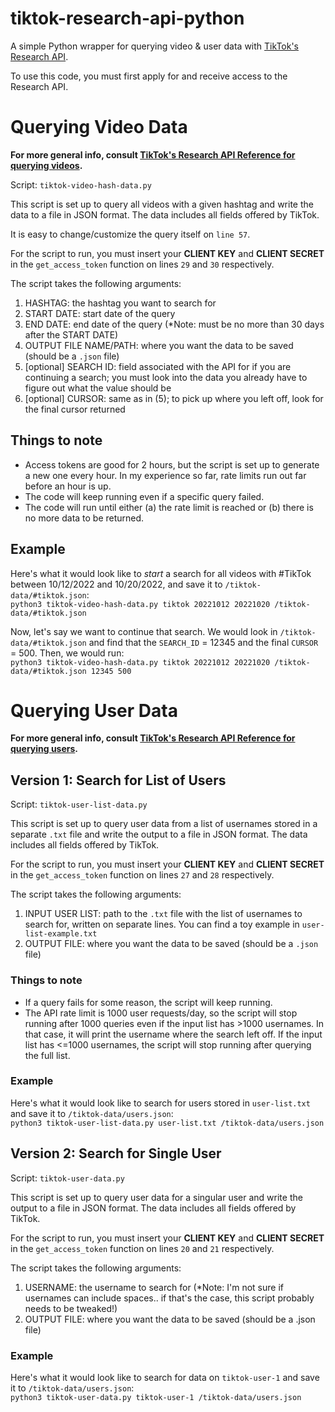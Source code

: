 # tiktok-research-api-python
A simple Python wrapper for querying video & user data with [TikTok's Research API](https://developers.tiktok.com/products/research-api/).

To use this code, you must first apply for and receive access to the Research API. 

# Querying Video Data
**For more general info, consult [TikTok's Research API Reference for querying videos](https://developers.tiktok.com/doc/research-api-specs-query-videos/).**

Script: `tiktok-video-hash-data.py`

This script is set up to query all videos with a given hashtag and write the data to a file in JSON format. The data includes all fields offered by TikTok.

It is easy to change/customize the query itself on `line 57`.

For the script to run, you must insert your **CLIENT KEY** and **CLIENT SECRET** in the `get_access_token` function on lines `29` and  `30` respectively. 

The script takes the following arguments: 
1. HASHTAG: the hashtag you want to search for
2. START DATE: start date of the query
3. END DATE: end date of the query (*Note: must be no more than 30 days after the START DATE)
4. OUTPUT FILE NAME/PATH: where you want the data to be saved (should be a `.json` file)
5. [optional] SEARCH ID: field associated with the API for if you are continuing a search; you must look into the data you already have to figure out what the value should be
6. [optional] CURSOR: same as in (5); to pick up where you left off, look for the final cursor returned

## Things to note 
* Access tokens are good for 2 hours, but the script is set up to generate a new one every hour. In my experience so far, rate limits run out far before an hour is up.
* The code will keep running even if a specific query failed.
* The code will run until either (a) the rate limit is reached or (b) there is no more data to be returned.

## Example
Here's what it would look like to _start_ a search for all videos with #TikTok between 10/12/2022 and 10/20/2022, and save it to `/tiktok-data/#tiktok.json`: 
<br>
`python3 tiktok-video-hash-data.py tiktok 20221012 20221020 /tiktok-data/#tiktok.json`

Now, let's say we want to continue that search. We would look in `/tiktok-data/#tiktok.json` and find that the `SEARCH_ID` = 12345 and the final `CURSOR` = 500. Then, we would run:
<br>
`python3 tiktok-video-hash-data.py tiktok 20221012 20221020 /tiktok-data/#tiktok.json 12345 500`

# Querying User Data
**For more general info, consult [TikTok's Research API Reference for querying users](https://developers.tiktok.com/doc/research-api-specs-query-user-info/).**

## Version 1: Search for List of Users
Script: `tiktok-user-list-data.py`

This script is set up to query user data from a list of usernames stored in a separate `.txt` file and write the output to a file in JSON format. The data includes all fields offered by TikTok.

For the script to run, you must insert your **CLIENT KEY** and **CLIENT SECRET** in the `get_access_token` function on lines `27` and  `28` respectively. 

The script takes the following arguments: 
1. INPUT USER LIST: path to the `.txt` file with the list of usernames to search for, written on separate lines. You can find a toy example in `user-list-example.txt`
2. OUTPUT FILE: where you want the data to be saved (should be a `.json` file)

### Things to note 
* If a query fails for some reason, the script will keep running.
* The API rate limit is 1000 user requests/day, so the script will stop running after 1000 queries even if the input list has >1000 usernames. In that case, it will print the username where the search left off. If the input list has <=1000 usernames, the script will stop running after querying the full list. 

### Example 
Here's what it would look like to search for users stored in `user-list.txt` and save it to `/tiktok-data/users.json`: 
<br>
`python3 tiktok-user-list-data.py user-list.txt /tiktok-data/users.json`

## Version 2: Search for Single User
Script: `tiktok-user-data.py`

This script is set up to query user data for a singular user and write the output to a file in JSON format. The data includes all fields offered by TikTok.

For the script to run, you must insert your **CLIENT KEY** and **CLIENT SECRET** in the `get_access_token` function on lines `20` and  `21` respectively. 

The script takes the following arguments: 
1. USERNAME: the username to search for (*Note: I'm not sure if usernames can include spaces.. if that's the case, this script probably needs to be tweaked!)
2. OUTPUT FILE: where you want the data to be saved (should be a .json file)

### Example 
Here's what it would look like to search for data on `tiktok-user-1` and save it to `/tiktok-data/users.json`: 
<br>
`python3 tiktok-user-data.py tiktok-user-1 /tiktok-data/users.json`
